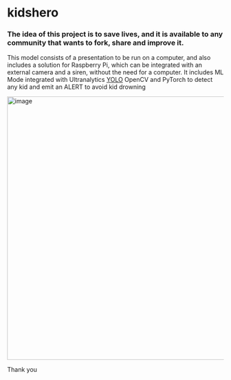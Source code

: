 # kidshero

### The idea of ​​this project is to save lives, and it is available to any community that wants to fork, share and improve it.

This model consists of a presentation to be run on a computer, and also includes a solution for Raspberry Pi, which can be integrated with an external camera and a siren, without the need for a computer.
It includes ML Mode integrated with Ultranalytics [YOLO](https://github.com/ultralytics/yolov5) OpenCV and PyTorch to detect any kid and emit an ALERT to avoid kid drowning

<img width="612" alt="image" src="https://github.com/ameagol/kidshero/assets/8441124/4ea42508-4ee7-4e8b-8936-6ee1f6d96324">

Thank you
